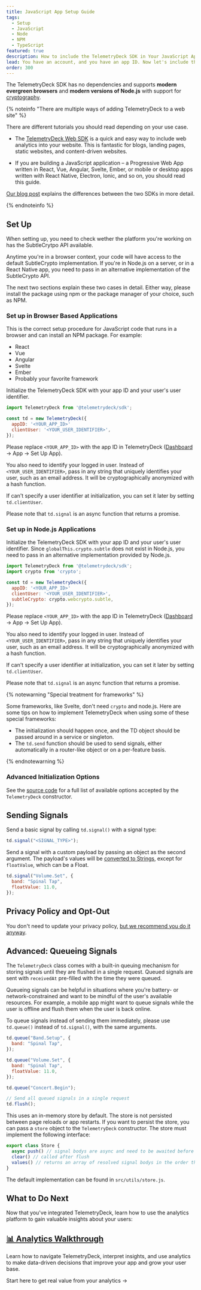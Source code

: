 ```yaml
---
title: JavaScript App Setup Guide
tags:
  - Setup
  - JavaScript
  - Node
  - NPM
  - TypeScript
featured: true
description: How to include the TelemetryDeck SDK in Your JavaScript Application or Web App
lead: You have an account, and you have an app ID. Now let's include the TelemetryClient Package in your JS application or web app
order: 300
---
```


The TelemetryDeck SDK has no dependencies and supports **modern evergreen browsers** and **modern versions of Node.js** with support for [cryptography](https://caniuse.com/cryptography).

{% noteinfo "There are multiple ways of adding TelemetryDeck to a web site" %}

There are different tutorials you should read depending on your use case.

- The [TelemetryDeck Web SDK](/docs/guides/web-setup) is a quick and easy way to include web analytics into your website. This is fantastic for blogs, landing pages, static websites, and content-driven websites.

- If you are building a JavaScript application – a Progressive Web App written in React, Vue, Angular, Svelte, Ember, or mobile or desktop apps written with React Native, Electron, Ionic, and so on, you should read this guide.

[Our blog post](/blog/js-sdk-2-0/) explains the differences between the two SDKs in more detail.

{% endnoteinfo %}

## Set Up

When setting up, you need to check wether the platform you're working on has the SubtleCrytpo API available.

Anytime you're in a browser context, your code will have access to the default SubtleCrypto implementation. If you're in Node.js on a server, or in a React Native app, you need to pass in an alternative implementation of the SubtleCrypto API.

The next two sections explain these two cases in detail. Either way, please install the package using npm or the package manager of your choice, such as NPM.

### Set up in Browser Based Applications

This is the correct setup procedure for JavaScript code that runs in a browser and can install an NPM package. For example:

- React
- Vue
- Angular
- Svelte
- Ember
- Probably your favorite framework

Initialize the TelemetryDeck SDK with your app ID and your user's user identifier.

```javascript
import TelemetryDeck from '@telemetrydeck/sdk';

const td = new TelemetryDeck({
  appID: '<YOUR_APP_ID>'
  clientUser: '<YOUR_USER_IDENTIFIER>',
});
```

Please replace `<YOUR_APP_ID>` with the app ID in TelemetryDeck ([Dashboard](https://dashboard.telemetrydeck.com) -> App -> Set Up App).

You also need to identify your logged in user. Instead of `<YOUR_USER_IDENTIFIER>`, pass in any string that uniquely identifies your user, such as an email address. It will be cryptographically anonymized with a hash function.

If can't specify a user identifier at initialization, you can set it later by setting `td.clientUser`.

Please note that `td.signal` is an async function that returns a promise.

### Set up in Node.js Applications

Initialize the TelemetryDeck SDK with your app ID and your user's user identifier. Since `globalThis.crypto.subtle` does not exist in Node.js, you need to pass in an alternative implementation provided by Node.js.

```javascript
import TelemetryDeck from '@telemetrydeck/sdk';
import crypto from 'crypto';

const td = new TelemetryDeck({
  appID: '<YOUR_APP_ID>'
  clientUser: '<YOUR_USER_IDENTIFIER>',
  subtleCrypto: crypto.webcrypto.subtle,
});
```

Please replace `<YOUR_APP_ID>` with the app ID in TelemetryDeck ([Dashboard](https://dashboard.telemetrydeck.com) -> App -> Set Up App).

You also need to identify your logged in user. Instead of `<YOUR_USER_IDENTIFIER>`, pass in any string that uniquely identifies your user, such as an email address. It will be cryptographically anonymized with a hash function.

If can't specify a user identifier at initialization, you can set it later by setting `td.clientUser`.

Please note that `td.signal` is an async function that returns a promise.

{% notewarning "Special treatment for frameworks" %}

Some frameworks, like Svelte, don't need `crypto` and node.js. Here are some tips on how to implement TelemetryDeck when using some of these special frameworks:

- The initialization should happen once, and the TD object should be passed around in a service or singleton.
- The `td.send` function should be used to send signals, either automatically in a router-like object or on a per-feature basis.

{% endnotewarning %}

### Advanced Initialization Options

See the [source code](https://github.com/TelemetryDeck/JavaScriptSDK/blob/main/src/telemetrydeck.js#L6-L17) for a full list of available options accepted by the `TelemetryDeck` constructor.

## Sending Signals

Send a basic signal by calling `td.signal()` with a signal type:

```javascript
td.signal("<SIGNAL_TYPE>");
```

Send a signal with a custom payload by passing an object as the second argument. The payload's values will be [converted to Strings](./src/tests/store.test.js.js#L278-L310), except for `floatValue`, which can be a Float.

```javascript
td.signal("Volume.Set", {
  band: "Spinal Tap",
  floatValue: 11.0,
});
```

## Privacy Policy and Opt-Out

You don't need to update your privacy policy, [but we recommend you do it anyway](/docs/guides/privacy-faq/#do-i-need-to-add-telemetrydeck-to-my-privacy-policy%3F).

## Advanced: Queueing Signals

The `TelemetryDeck` class comes with a built-in queuing mechanism for storing signals until they are flushed in a single request. Queued signals are sent with `receivedAt` pre-filled with the time they were queued.

Queueing signals can be helpful in situations where you're battery- or network-constrained and want to be mindful of the user's available resources. For example, a mobile app might want to queue signals while the user is offline and flush them when the user is back online.

To queue signals instead of sending them immediately, please use `td.queue()` instead of `td.signal()`, with the same arguments.

```javascript
td.queue("Band.Setup", {
  band: "Spinal Tap",
});

td.queue("Volume.Set", {
  band: "Spinal Tap",
  floatValue: 11.0,
});

td.queue("Concert.Begin");

// Send all queued signals in a single request
td.flush();
```

This uses an in-memory store by default. The store is not persisted between page reloads or app restarts. If you want to persist the store, you can pass a `store` object to the `TelemetryDeck` constructor. The store must implement the following interface:

```javascript
export class Store {
  async push() // signal bodys are async and need to be awaited before stored
  clear() // called after flush
  values() // returns an array of resolved signal bodys in the order they were pushed
}
```

The default implementation can be found in `src/utils/store.js`.

## What to Do Next

Now that you've integrated TelemetryDeck, learn how to use the analytics platform to gain valuable insights about your users:

<div class="not-prose ">
  <div class="my-10 grid grid-cols-1 gap-6">
    <div class="group relative rounded-xl border-2 border-mars-300 bg-white flex">
      <div class="absolute -inset-px rounded-xl border-2 border-transparent opacity-0 [background:linear-gradient(var(--quick-links-hover-bg,theme(colors.mars.50)),var(--quick-links-hover-bg,theme(colors.mars.100)))_padding-box,linear-gradient(to_top,theme(colors.mars.400),theme(colors.mars.500))_border-box] group-hover:opacity-100"></div>
      <div class="shadow relative overflow-hidden rounded-xl p-6 h-full">
        <h2 class="font-semibold text-lg text-mars-500">
          <a href="/docs/basics/index">
            <span class="absolute -inset-px rounded-xl"></span>📊 Analytics Walkthrough</a>
        </h2>
        <p class="mt-2 text-sm text-slate-700">Learn how to navigate TelemetryDeck, interpret insights, and use analytics to make data-driven decisions that improve your app and grow your user base.</p>
        <p class="mt-4 text-sm text-mars-500 font-semibold flex justify-between">
          <span>Start here to get real value from your analytics</span>
          <span>→</span>
        </p>
      </div>
    </div>
  </div>
</div>
